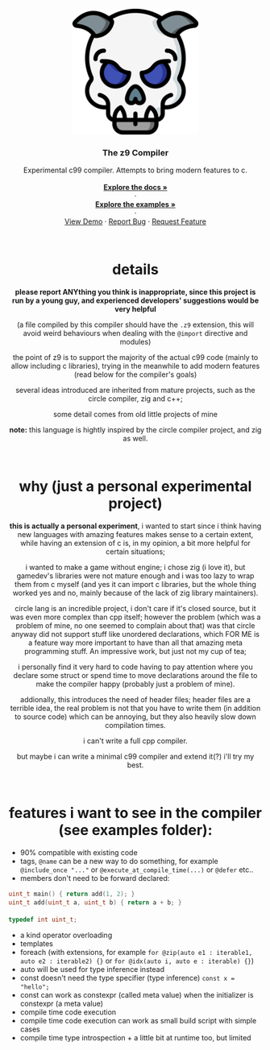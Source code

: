 <br />
<div align="center">
  <a href="https://www.flaticon.com/free-icons/devil" title="devil icons">
    <img src="misc/icon_alt.png" alt="Logo" width="250" height="250">
  </a>

  <b><h3 align="center">The z9 Compiler</h3></b>

  <p align="center">
    Experimental c99 compiler. Attempts to bring modern features to c.
    <br />
    <br />
    <a href="https://github.com/crim4/z9/tree/main/docs"><strong>Explore the docs »</strong></a>
    <br />
    ·
    <br />
    <a href="https://github.com/crim4/z9/tree/main/docs"><strong>Explore the examples »</strong></a>
    <br />
    ·
    <br />
    <a href="https://github.com/crim4/z9/tree/main/compiler_demo">View Demo</a>
    ·
    <a href="https://github.com/crim4/z9/issues">Report Bug</a>
    ·
    <a href="https://github.com/crim4/z9/issues">Request Feature</a>
  </p>

<br />

# details
**please report ANYthing you think is inappropriate, since this project is run by a young guy, and experienced developers' suggestions would be very helpful**

(a file compiled by this compiler should have the `.z9` extension, this will avoid weird behaviours when dealing with the `@import` directive and modules)

the point of z9 is to support the majority of the actual c99 code (mainly to allow including c libraries), trying in the meanwhile to add modern features (read below for the compiler's goals)

several ideas introduced are inherited from mature projects, such as the circle compiler, zig and c++;

some detail comes from old little projects of mine

**note:** this language is hightly inspired by the circle compiler project, and zig as well.

<br/>

# why (just a personal experimental project)

**this is actually a personal experiment**, i wanted to start since i think having new languages with amazing features makes sense to a certain extent, while having an extension of c is, in my opinion, a bit more helpful for certain situations;

i wanted to make a game without engine; i chose zig (i love it), but gamedev's libraries were not mature enough and i was too lazy to wrap them from c myself
(and yes it can import c libraries, but the whole thing worked yes and no, mainly because of the lack of zig library maintainers).

circle lang is an incredible project, i don't care if it's closed source, but it was even more complex than cpp itself; however the problem (which was a problem of mine, no one seemed to complain about that) was that circle anyway did not support stuff like unordered declarations, which FOR ME is a feature way more important to have than all that amazing meta programming stuff.
An impressive work, but just not my cup of tea;

i personally find it very hard to code having to pay attention where you declare some struct or spend time to move declarations around the file to make the compiler happy (probably just a problem of mine).

addionally, this introduces the need of header files; header files are a terrible idea, the real problem is not that you have to write them (in addition to source code) which can be annoying, but they also heavily slow down compilation times.

i can't write a full cpp compiler.

but maybe i can write a minimal c99 compiler and extend it(?) i'll try my best.

<br/>

# features i want to see in the compiler (see examples folder):
</div>

* 90% compatible with existing code
* tags, `@name` can be a new way to do something, for example `@include_once "..."` or `@execute_at_compile_time(...)` or `@defer` etc..
* members don't need to be forward declared:
```c++
uint_t main() { return add(1, 2); }
uint_t add(uint_t a, uint_t b) { return a + b; }

typedef int uint_t;
```
* a kind operator overloading
* templates
* foreach (with extensions, for example `for @zip(auto e1 : iterable1, auto e2 : iterable2) {}` or `for @idx(auto i, auto e : iterable) {}`)
* auto will be used for type inference instead
* const doesn't need the type specifier (type inference) `const x = "hello";`
* const can work as constexpr (called meta value) when the initializer is constexpr (a meta value)
* compile time code execution
* compile time code execution can work as small build script with simple cases
* compile time type introspection + a little bit at runtime too, but limited